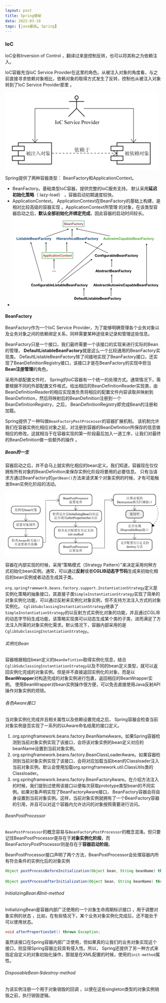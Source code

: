 ```yaml
---
layout: post
title: Spring揭秘
data: 2022-03-10
tags: [java基础, Spring]
---
```


### IoC

IoC全称Inversion of Control ，翻译过来是控制反转，也可以将其称之为依赖注入。

IoC容器充当IoC Service Provider在这里的角色。从被注入对象的角度看，与之前直接寻求依赖对象相比，依赖对象的取得方式发生了反转，控制也从被注入对象转到了IoC Service Provider那里 。

![](https://raw.githubusercontent.com/Mingasd/PostImg/main/20220310212738.png)

Spring提供了两种容器类型： BeanFactory和ApplicationContext。  

- BeanFactory。基础类型IoC容器，提供完整的IoC服务支持。  默认采用**延迟初始化策略**（ lazy-load）  ，容器启动初期速度较快。
- ApplicationContext。 ApplicationContext在BeanFactory的基础上构建，是相对比较高级的容器实现 。ApplicationContext所管理
  的对象，在该类型容器启动之后，**默认全部初始化并绑定完成**，因此容器的启动时间较长。
- ![](https://raw.githubusercontent.com/Mingasd/PostImg/main/20220310213407.png)

#### BeanFactory

 BeanFactory作为一个IoC Service Provider，为了能够明确管理各个业务对象以及业务对象之间的依赖绑定关系，同样需要某种途径来记录和管理这些信息。  

BeanFactory只是一个接口，我们最终需要一个该接口的实现来进行实际的Bean的管理， **DefaultListableBeanFactory**就是这么一个比较通用的BeanFactory实现类。 DefaultListableBeanFactory除了间接地实现了BeanFactory接口，还实现了BeanDefinitionRegistry接口，该接口才是在BeanFactory的实现中担当**Bean注册管理**的角色。  

采用外部配置文件时， Spring的IoC容器有一个统一的处理方式。通常情况下，需要根据不同的外部配置文件格式，给出相应的BeanDefinitionReader实现类，由BeanDefinitionReader的相应实现类负责将相应的配置文件内容读取并映射到BeanDefinition，然后将映射后的BeanDefinition注册到一个BeanDefinitionRegistry，之后， BeanDefinitionRegistry即完成Bean的注册和加载。  

Spring提供了一种叫做`BeanFactoryPostProcessor`的容器扩展机制。  该机制允许我们在容器实例化相应对象之前，对注册到容器的BeanDefinition所保存的信息做相应的修改。这就相当于在容器实现的第一阶段最后加入一道工序，让我们对最终的BeanDefinition做一些额外的操作 。

##### Bean的一生

容器启动之后，并不会马上就实例化相应的bean定义。我们知道，容器现在仅仅拥有所有对象的BeanDefinition来保存实例化阶段将要用的必要信息。  只有当请求方通过BeanFactory的`getBean()`方法来请求某个对象实例的时候，才有可能触发Bean实例化阶段的活动。   

![](https://raw.githubusercontent.com/Mingasd/PostImg/main/20220310214557.png)

容器在内部实现的时候，采用“策略模式（Strategy Pattern）”来决定采用何种方式初始化bean实例。通常，可以通过**反射**或者**CGLIB动态字节码**生成来初始化相应的bean实例或者动态生成其子类。  

`org.springframework.beans.factory.support.InstantiationStrategy`定义是实例化策略的抽象接口，其直接子类`SimpleInstantiationStrategy`实现了简单的对象实例化功能，可以通过反射来实例化对象实例，但不支持方法注入方式的对象实例化。 `CglibSubclassingInstantiationStrategy`继承了`SimpleInstantiationStrategy`的以反射方式实例化对象的功能，并且通过CGLIB的动态字节码生成功能，该策略实现类可以动态生成某个类的子类，进而满足了方法注入所需的对象实例化需求。默认情况下，容器内部采用的是`CglibSubclassingInstantiationStrategy`。  

###### 实例化Bean

容器根据相应bean定义的`BeanDefintion`取得实例化信息，结合`CglibSubclassingInstantiationStrategy`以及不同的bean定义类型，就可以返回实例化完成的对象实例。但是并不直接返回实例化的对象，而是以**BeanWrapper**对构造完成的对象实例进行包裹，返回相应的BeanWrapper实例。  使用BeanWrapper对bean实例操作很方便，可以免去直接使用Java反射API操作对象实例的烦琐。  

###### 各色Aware接口

当对象实例化完成并且相关属性以及依赖设置完成之后， Spring容器会检查当前对象实例是否实现了一系列的以Aware命名结尾的接口定义。  

1. org.springframework.beans.factory.BeanNameAware。如果Spring容器检测到当前对象实例实现了该接口，会将该对象实例的bean定义对应的beanName设置到当前对象实例。
2. org.springframework.beans.factory.BeanClassLoaderAware。如果容器检测到当前对象实例实现了该接口，会将对应加载当前bean的Classloader注入当前对象实例。默认会使用加载org.springframework.util.ClassUtils类的Classloader。
3. org.springframework.beans.factory.BeanFactoryAware。在介绍方法注入的时候，我们提到过使用该接口以便每次获取prototype类型bean的不同实例。如果对象声明实现了BeanFactoryAware接口， BeanFactory容器会将自身设置到当前对象实例。这样，当前对象实例就拥有了一个BeanFactory容器的引用，并且可以对这个容器内允许访问的对象按照需要进行访问。  

###### BeanPostProcessor

`BeanPostProcessor`的概念容易与`BeanFactoryPostProcessor`的概念混淆。但只要记住BeanPostProcessor是存在于**对象实例化阶段**，而BeanFactoryPostProcessor则是存在于**容器启动阶段**。

BeanPostProcessor接口声明了两个方法，BeanPostProcessor会处理容器内所有符合条件的实例化后的对象实例 

```java
Object postProcessBeforeInitialization(Object bean, String beanName) throws BeansException;

Object postProcessAfterInitialization(Object bean, String beanName) throws BeansException;
```

###### InitializingBean和init-method  

InitializingBean是容器内部广泛使用的一个对象生命周期标识接口 ，用于调整对象实例的状态 ，比如，在有些情况下，某个业务对象实例化完成后，还不能处于可以使用状态。  

```java
void afterPropertiesSet() throws Exception;
```

虽然该接口在Spring容器内部广泛使用，但如果真的让我们的业务对象实现这个接口，则显得Spring容器比较具有侵入性。所以， Spring还提供了另一种方式来指定自定义的对象初始化操作，那就是在XML配置的时候，使用<bean>的`init-method`属性。  

###### DisposableBean与destroy-method  

为该实例注册一个用于对象销毁的回调 ，以便在这些singleton类型的对象实例销毁之前，执行销毁逻辑。  
